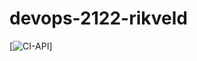 # devops-2122-rikveld

[![CI-API](https://github.com/avans-devops/devops-2122-rikveld/actions/workflows/CI-API.yml/badge.svg)]
